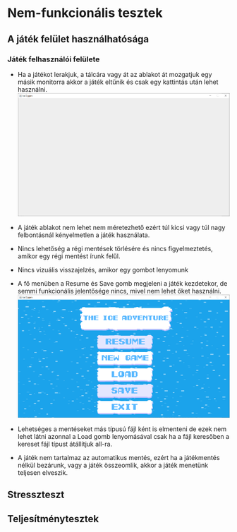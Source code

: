 # Nem-funkcionális tesztek

## A játék felület használhatósága

### Játék felhasználói felülete
- Ha a játékot lerakjuk, a tálcára vagy át az ablakot át mozgatjuk egy másik monitorra akkor a játék eltűnik és csak egy kattintás után lehet használni.
![](pics/p1.png)
-  A játék ablakot nem lehet nem méretezhető ezért túl kicsi vagy túl nagy felbontásnál kényelmetlen a játék használata.

- Nincs lehetőség a régi mentések törlésére és nincs figyelmeztetés, amikor egy régi mentést írunk felűl.
- Nincs vizuális visszajelzés, amikor egy gombot lenyomunk
- A fő menüben a Resume és Save gomb megjeleni a játék kezdetekor, de semmi funkcionális jelentősége nincs, mivel nem lehet őket használni.
![](pics/p3.png)
- Lehetséges a mentéseket más típusú fájl ként is elmenteni de ezek nem lehet látni azonnal a Load gomb lenyomásával csak ha a fájl keresőben a kereset fájl típust átállítjuk all-ra.
- A játék nem tartalmaz az automatikus mentés, ezért ha a játékmentés nélkül bezárunk, vagy a játék összeomlik, akkor a játék menetünk teljesen elveszik.
## Stresszteszt

## Teljesítménytesztek